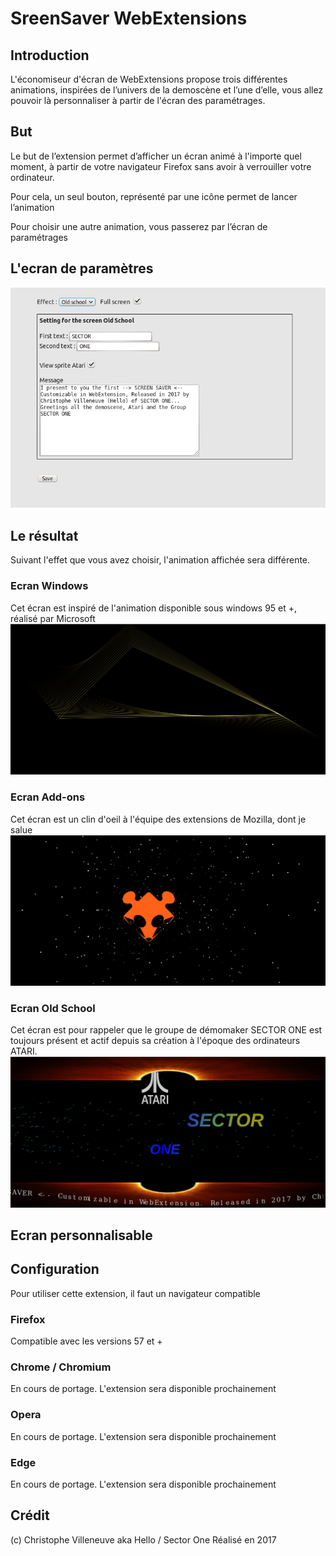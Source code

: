 # SreenSaver WebExtensions
## Introduction
L'économiseur d'écran de WebExtensions propose trois différentes animations, inspirées de l’univers de la demoscène et l’une d’elle, vous allez pouvoir là personnaliser à partir de l'écran des paramétrages.


## But
Le but de l’extension permet d’afficher un écran animé à l'importe quel moment, à partir de votre navigateur Firefox sans avoir à verrouiller votre ordinateur.

Pour cela, un seul bouton, représenté par une icône  permet de lancer l’animation

Pour choisir une autre animation, vous passerez par l’écran de paramétrages
 

## L'ecran de paramètres

![addon screenshot](screenshots/settings.png "Settings")



## Le résultat

Suivant l'effet que vous avez choisir, l'animation affichée sera différente.

### Ecran Windows

Cet écran est inspiré de l'animation disponible sous windows 95 et +, réalisé par Microsoft
![addon screenshot](screenshots/windows.png "Windows")

### Ecran Add-ons
Cet écran est un clin d'oeil à l'équipe des extensions de Mozilla, dont je salue
![addon screenshot](screenshots/addons.png "Addons")

### Ecran Old School
Cet écran est pour rappeler que le groupe de démomaker SECTOR ONE est toujours présent et actif depuis sa création à l'époque des ordinateurs ATARI. 
![addon screenshot](screenshots/oldschool.png "Oldschool")


## Ecran personnalisable




## Configuration
Pour utiliser cette extension, il faut un navigateur compatible

### Firefox 
Compatible avec les versions 57 et +

### Chrome / Chromium
En cours de portage. L'extension sera disponible prochainement

### Opera
En cours de portage. L'extension sera disponible prochainement

### Edge 
En cours de portage. L'extension sera disponible prochainement



## Crédit
(c) Christophe Villeneuve aka Hello / Sector One
Réalisé en 2017



